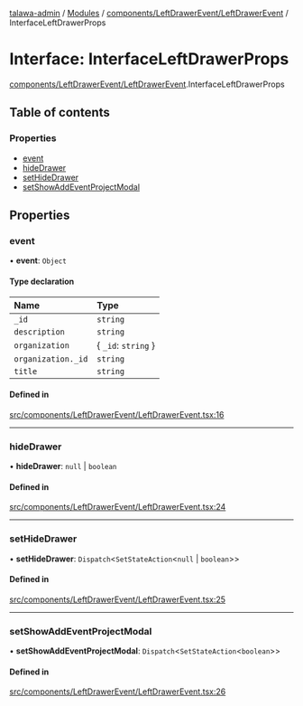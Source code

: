 [talawa-admin](../README.md) / [Modules](../modules.md) / [components/LeftDrawerEvent/LeftDrawerEvent](../modules/components_LeftDrawerEvent_LeftDrawerEvent.md) / InterfaceLeftDrawerProps

# Interface: InterfaceLeftDrawerProps

[components/LeftDrawerEvent/LeftDrawerEvent](../modules/components_LeftDrawerEvent_LeftDrawerEvent.md).InterfaceLeftDrawerProps

## Table of contents

### Properties

- [event](components_LeftDrawerEvent_LeftDrawerEvent.InterfaceLeftDrawerProps.md#event)
- [hideDrawer](components_LeftDrawerEvent_LeftDrawerEvent.InterfaceLeftDrawerProps.md#hidedrawer)
- [setHideDrawer](components_LeftDrawerEvent_LeftDrawerEvent.InterfaceLeftDrawerProps.md#sethidedrawer)
- [setShowAddEventProjectModal](components_LeftDrawerEvent_LeftDrawerEvent.InterfaceLeftDrawerProps.md#setshowaddeventprojectmodal)

## Properties

### event

• **event**: `Object`

#### Type declaration

| Name | Type |
| :------ | :------ |
| `_id` | `string` |
| `description` | `string` |
| `organization` | \{ `_id`: `string`  \} |
| `organization._id` | `string` |
| `title` | `string` |

#### Defined in

[src/components/LeftDrawerEvent/LeftDrawerEvent.tsx:16](https://github.com/PalisadoesFoundation/talawa-admin/blob/442d3d3/src/components/LeftDrawerEvent/LeftDrawerEvent.tsx#L16)

___

### hideDrawer

• **hideDrawer**: ``null`` \| `boolean`

#### Defined in

[src/components/LeftDrawerEvent/LeftDrawerEvent.tsx:24](https://github.com/PalisadoesFoundation/talawa-admin/blob/442d3d3/src/components/LeftDrawerEvent/LeftDrawerEvent.tsx#L24)

___

### setHideDrawer

• **setHideDrawer**: `Dispatch`\<`SetStateAction`\<``null`` \| `boolean`\>\>

#### Defined in

[src/components/LeftDrawerEvent/LeftDrawerEvent.tsx:25](https://github.com/PalisadoesFoundation/talawa-admin/blob/442d3d3/src/components/LeftDrawerEvent/LeftDrawerEvent.tsx#L25)

___

### setShowAddEventProjectModal

• **setShowAddEventProjectModal**: `Dispatch`\<`SetStateAction`\<`boolean`\>\>

#### Defined in

[src/components/LeftDrawerEvent/LeftDrawerEvent.tsx:26](https://github.com/PalisadoesFoundation/talawa-admin/blob/442d3d3/src/components/LeftDrawerEvent/LeftDrawerEvent.tsx#L26)
